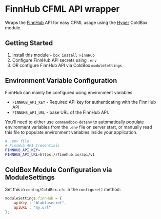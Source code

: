 # FinnHub CFML API wrapper

Wraps the [FinnHub](https://finnhub.io) API for easy CFML usage using the [Hyper](https://github.com/elpete/hyper) ColdBox module.

## Getting Started

1. Install this module - `box install FinnHub`
2. Configure FinnHub API secrets using `.env`
3. OR configure FinnHub API via ColdBox `moduleSettings`

## Environment Variable Configuration

FinnHub can mainly be configured using environment variables:

* `FINNHUB_API_KEY` - Required API key for authenticating with the FinnHub API
* `FINNUHB_API_URL` - base URL of the FinnHub API.

You'll need to either use `commandbox-dotenv` to automatically populate environment variables from the `.env` file on server start, or manually read this file to populate environment variables inside your application.

```bash
# .env file
# FinnHub API Credentials
FINNHUB_API_KEY=
FINNHUB_API_URL=https://finnhub.io/api/v1
```

## ColdBox Module Configuration via ModuleSettings

Set this in `config/ColdBox.cfc` in the `configure()` method:

```js
moduleSettings.finnHub = {
    apiKey : "blablasecret",
    apiURL : "my.url"
};
```